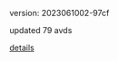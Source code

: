 version: 2023061002-97cf

updated 79 avds

[details](https://github.com/0x74f917491bfa7ebfa379/ali_avd_db/blob/master/change_log/2023/06/10/02/97cf.txt)